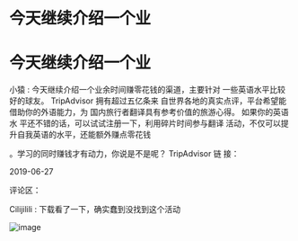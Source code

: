 # 今天继续介绍一个业

# 今天继续介绍一个业

小猿 : 今天继续介绍一个业余时间赚零花钱的渠道，主要针对 一些英语水平比较好的球友。 TripAdvisor 拥有超过五亿条来 自世界各地的真实点评，平台希望能借助你的外语能力，为 国内旅行者翻译具有参考价值的旅游心得。 如果你的英语水 平还不错的话，可以试试注册一下，利用碎片时间参与翻译 活动，不仅可以提升自我英语的水平，还能额外赚点零花钱

。学习的同时赚钱才有动力，你说是不是呢？ TripAdvisor 链 接：

2019-06-27

评论区：

Cilijilili : 下载看了一下，确实蠢到没找到这个活动

![image](img/Image_006.png)